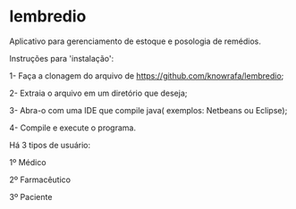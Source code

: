 # lembredio
Aplicativo para gerenciamento de estoque e posologia de remédios.

Instruções para 'instalação':

1- Faça a clonagem do arquivo de https://github.com/knowrafa/lembredio;

2- Extraia o arquivo em um diretório que deseja;

3- Abra-o com uma IDE que compile java( exemplos: Netbeans ou Eclipse);

4- Compile e execute o programa.

Há 3 tipos de usuário:

1º Médico

2º Farmacêutico

3º Paciente

